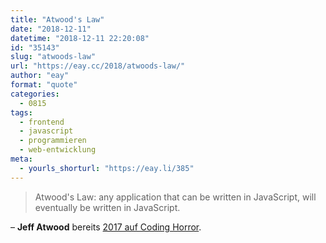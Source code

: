 ```yaml
---
title: "Atwood's Law"
date: "2018-12-11"
datetime: "2018-12-11 22:20:08"
id: "35143"
slug: "atwoods-law"
url: "https://eay.cc/2018/atwoods-law/"
author: "eay"
format: "quote"
categories:
  - 0815
tags:
  - frontend
  - javascript
  - programmieren
  - web-entwicklung
meta:
  - yourls_shorturl: "https://eay.li/385"
---
```


> Atwood's Law: any application that can be written in JavaScript, will eventually be written in JavaScript.

– **Jeff Atwood** bereits [2017 auf Coding Horror](https://blog.codinghorror.com/the-principle-of-least-power/).
